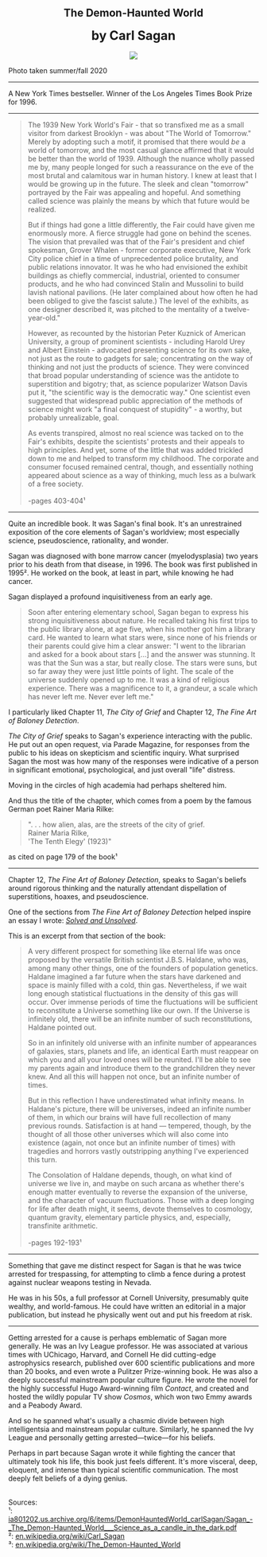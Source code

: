 ## <div align="center">The Demon-Haunted World<div>
<div style="font-size: 25px; font-weight: bold;" align="center">by Carl Sagan</div><br/>

<div align="center">
  <img src="https://bradleyculley.github.io/images/The_Demon-Haunted_World.jpg" />
</div>

<p>
 Photo taken summer/fall 2020
</p>

<hr/>

<p>
 A New York Times bestseller. Winner of the Los Angeles Times Book Prize for 1996.
</p>

<hr/>

> <p>The 1939 New York World's Fair - that so transfixed me as a small visitor from darkest Brooklyn - was about "The World of Tomorrow." Merely by adopting such a motif, it promised that there would <i>be</i> a world of tomorrow, and the most casual glance affirmed that it would be better than the world of 1939. Although the nuance wholly passed me by, many people longed for such a reassurance on the eve of the most brutal and calamitous war in human history. I knew at least that I would be growing up in the future. The sleek and clean "tomorrow" portrayed by the Fair was appealing and hopeful. And something called science was plainly the means by which that future would be realized.</p><p>But if things had gone a little differently, the Fair could have given me enormously more. A fierce struggle had gone on behind the scenes. The vision that prevailed was that of the Fair's president and chief spokesman, Grover Whalen - former corporate executive, New York City police chief in a time of unprecedented police brutality, and public relations innovator. It was he who had envisioned the exhibit buildings as chiefly commercial, industrial, oriented to consumer products, and he who had convinced Stalin and Mussolini to build lavish national pavilions. (He later complained about how often he had been obliged to give the fascist salute.) The level of the exhibits, as one designer described it, was pitched to the mentality of a twelve-year-old."</p><p>However, as recounted by the historian Peter Kuznick of American University, a group of prominent scientists - including Harold Urey and Albert Einstein - advocated presenting science for its own sake, not just as the route to gadgets for sale; concentrating on the way of thinking and not just the products of science. They were convinced that broad popular understanding of science was the antidote to superstition and bigotry; that, as science popularizer Watson Davis put it, "the scientific way is the democratic way." One scientist even suggested that widespread public appreciation of the methods of science might work "a final conquest of stupidity" - a worthy, but probably unrealizable, goal.</p><p>As events transpired, almost no real science was tacked on to the Fair's exhibits, despite the scientists' protests and their appeals to high principles. And yet, some of the little that was added trickled down to me and helped to transform my childhood. The corporate and consumer focused remained central, though, and essentially nothing appeared about science as a way of thinking, much less as a bulwark of a free society.<br/><br/>-pages 403-404¹</p>

<hr/>

<p>
    Quite an incredible book. It was Sagan's final book.
    It's an unrestrained exposition of the core elements of Sagan's worldview; most especially science, pseudoscience, rationality, and wonder.
</p>

<p>
    Sagan was diagnosed with bone marrow cancer (myelodysplasia) two years prior to his death from that disease, in 1996. The book was first published in 1995².
    He worked on the book, at least in part, while knowing he had cancer.
</p>

<p>
Sagan displayed a profound inquisitiveness from an early age.
</p>

> <p>Soon after entering elementary school, Sagan began to express his strong inquisitiveness about nature. He recalled taking his first trips to the public library alone, at age five, when his mother got him a library card. He wanted to learn what stars were, since none of his friends or their parents could give him a clear answer: "I went to the librarian and asked for a book about stars [...] and the answer was stunning. It was that the Sun was a star, but really close. The stars were suns, but so far away they were just little points of light. The scale of the universe suddenly opened up to me. It was a kind of religious experience. There was a magnificence to it, a grandeur, a scale which has never left me. Never ever left me."</p>

<p>
    I particularly liked Chapter 11, <i>The City of Grief</i> and Chapter 12, <i>The Fine Art of Baloney Detection</i>.
</p>

<p>
    <i>The City of Grief</i> speaks to Sagan's experience interacting with the public.
    He put out an open request, via Parade Magazine, for responses from the public to his ideas on skepticism and scientific inquiry.
    What surprised Sagan the most was how many of the responses were indicative of a person in significant emotional, psychological, and just overall "life" distress.
</p>

<p>
    Moving in the circles of high academia had perhaps sheltered him.
</p>

<p>
And thus the title of the chapter, which comes from a poem by the famous German poet Rainer Maria Rilke:

> ". . . how alien, alas, are the streets of the city of grief.  
> Rainer Maria Rilke,  
> 'The Tenth Elegy' (1923)"

as cited on page 179 of the book¹

</p>

<hr/>

<p>
    Chapter 12, <i>The Fine Art of Baloney Detection</i>, speaks to Sagan's beliefs around rigorous thinking and the naturally attendant dispellation of superstitions, hoaxes, and pseudoscience.
</p>

<p>
    One of the sections from <i>The Fine Art of Baloney Detection</i> helped inspire an essay I wrote: <a href="https://bradleyculley.github.io/2024/02/17/solved-and-unsolved.html" target="_blank"><i>Solved and Unsolved</i></a>.
</p>

<p>
    This is an excerpt from that section of the book:<br/>
</p>

> <p>A very different prospect for something like eternal life was once proposed by the versatile British scientist J.B.S. Haldane, who was, among many other things, one of the founders of population genetics. Haldane imagined a far future when the stars have darkened and space is mainly filled with a cold, thin gas. Nevertheless, if we wait long enough statistical fluctuations in the density of this gas will occur. Over immense periods of time the fluctuations will be sufficient to reconstitute a Universe something like our own. If the Universe is infinitely old, there will be an infinite number of such reconstitutions, Haldane pointed out.</p><p>So in an infinitely old universe with an infinite number of appearances of galaxies, stars, planets and life, an identical Earth must reappear on which you and all your loved ones will be reunited. I'll be able to see my parents again and introduce them to the grandchildren they never knew. And all this will happen not once, but an infinite number of times.</p><p>But in this reflection I have underestimated what infinity means. In Haldane's picture, there will be universes, indeed an infinite number of them, in which our brains will have full recollection of many previous rounds. Satisfaction is at hand — tempered, though, by the thought of all those other universes which will also come into existence (again, not once but an infinite number of times) with tragedies and horrors vastly outstripping anything I've experienced this turn.</p><p>The Consolation of Haldane depends, though, on what kind of universe we live in, and maybe on such arcana as whether there's enough matter eventually to reverse the expansion of the universe, and the character of vacuum fluctuations. Those with a deep longing for life after death might, it seems, devote themselves to cosmology, quantum gravity, elementary particle physics, and, especially, transfinite arithmetic.<br/><br/>-pages 192-193¹</p>

<hr/>

<p>
    Something that gave me distinct respect for Sagan is that he was twice arrested for trespassing, for attempting to climb a fence during a protest against nuclear weapons testing in Nevada.
</p>

<p>
    He was in his 50s, a full professor at Cornell University, presumably quite wealthy, and world-famous.
    He could have written an editorial in a major publication, but instead he physically went out and put his freedom at risk.
</p>

<hr/>

<p>
    Getting arrested for a cause is perhaps emblematic of Sagan more generally.
    He was an Ivy League professor. He was associated at various times with UChicago, Harvard, and Cornell
    He did cutting-edge astrophysics research, published over 600 scientific publications and more than 20 books, and even wrote a Pulitzer Prize-winning book.
    He was also a deeply successful mainstream popular culture figure. He wrote the novel for the highly successful Hugo Award-winning film <i>Contact</i>, and created and hosted the wildly popular TV show <i>Cosmos</i>, which won two Emmy awards and a Peabody Award.
</p>

<p>
    And so he spanned what's usually a chasmic divide between high intelligentsia and mainstream popular culture.
    Similarly, he spanned the Ivy League and personally getting arrested—twice—for his beliefs.
</p>

<p>
    Perhaps in part because Sagan wrote it while fighting the cancer that ultimately took his life, this book just feels different.
    It's more visceral, deep, eloquent, and intense than typical scientific communication.
    The most deeply felt beliefs of a dying genius.
</p>

<br/>
Sources:<br/>
¹: <a target="_blank" href="https://ia801202.us.archive.org/6/items/DemonHauntedWorld_carlSagan/Sagan_-_The_Demon-Haunted_World___Science_as_a_candle_in_the_dark.pdf">ia801202.us.archive.org/6/items/DemonHauntedWorld_carlSagan/Sagan_-_The_Demon-Haunted_World___Science_as_a_candle_in_the_dark.pdf</a><br/>
²: <a target="_blank" href="https://en.wikipedia.org/wiki/Carl_Sagan">en.wikipedia.org/wiki/Carl_Sagan</a><br/>
³: <a target="_blank" href="https://en.wikipedia.org/wiki/The_Demon-Haunted_World">en.wikipedia.org/wiki/The_Demon-Haunted_World</a><br/>
